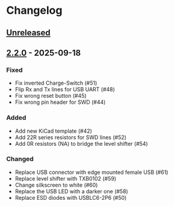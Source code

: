 # Changelog

## [Unreleased]

## [2.2.0] - 2025-09-18

### Fixed

-   Fix inverted Charge-Switch (#51)
-   Flip Rx and Tx lines for USB UART (#48)
-   Fix wrong reset button (#45)
-   Fix wrong pin header for SWD (#44)

### Added

-   Add new KiCad template (#42)
-   Add 22R series resistors for SWD lines (#52)
-   Add 0R resistors (NA) to bridge the level shifter (#54)

### Changed

-   Replace USB connector with edge mounted female USB (#61)
-   Replace level shifter with TXB0102 (#59)
-   Change silkscreen to white (#60)
-   Replace the USB LED with a darker one (#58)
-   Replace ESD diodes with USBLC6-2P6 (#50)

[Unreleased]: https://github.com/ZSWatch/Dock-HW/compare/2.2.0...HEAD

[2.2.0]: https://github.com/ZSWatch/Dock-HW/compare/dfc9fc7a816f1bca3053179d156d73cdca270ef3...2.2.0
